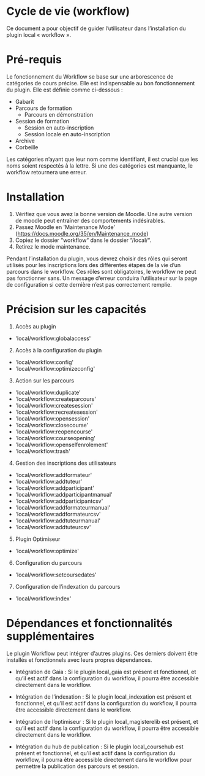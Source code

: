 Cycle de vie (workflow) 
============================
Ce document a pour objectif de guider l’utilisateur dans l’installation du plugin local « workflow ».

Pré-requis
============
Le fonctionnement du Workflow se base sur une arborescence de catégories de cours précise. Elle est indispensable au bon fonctionnement du plugin. Elle est définie comme ci-dessous :
- Gabarit
- Parcours de formation
    - Parcours en démonstration
- Session de formation
    - Session en auto-inscription
    - Session locale en auto-inscription
- Archive
- Corbeille

Les catégories n’ayant que leur nom comme identifiant, il est crucial que les noms soient respectés à la lettre.
Si une des catégories est manquante, le workflow retournera une erreur.

Installation
============
1. Vérifiez que vous avez la bonne version de Moodle. Une autre version de moodle peut entraîner des comportements indésirables.
2. Passez Moodle en 'Maintenance Mode' (https://docs.moodle.org/35/en/Maintenance_mode)
3. Copiez le dossier “workflow“ dans le dossier “/local/“.
4. Retirez le mode maintenance.

Pendant l’installation du plugin, vous devrez choisir des rôles qui seront utilisés pour les inscriptions lors des différentes étapes de la vie d’un parcours dans le workflow. Ces rôles sont obligatoires, le workflow ne peut pas fonctionner sans. Un message d’erreur conduira l’utilisateur sur la page de configuration si cette dernière n’est pas correctement remplie.

Précision sur les capacités
==============
1. Accès au plugin
- 'local/workflow:globalaccess'

2. Accès à la configuration du plugin
- 'local/workflow:config'
- 'local/workflow:optimizeconfig'

3. Action sur les parcours
- 'local/workflow:duplicate'
- 'local/workflow:createparcours'
- 'local/workflow:createsession'
- 'local/workflow:recreatesession'
- 'local/workflow:opensession'
- 'local/workflow:closecourse'
- 'local/workflow:reopencourse'
- 'local/workflow:courseopening'
- 'local/workflow:openselfenrolement'
- 'local/workflow:trash'

4. Gestion des inscriptions des utilisateurs
- 'local/workflow:addformateur'
- 'local/workflow:addtuteur'
- 'local/workflow:addparticipant'
- 'local/workflow:addparticipantmanual'
- 'local/workflow:addparticipantcsv'
- 'local/workflow:addformateurmanual'
- 'local/workflow:addformateurcsv'
- 'local/workflow:addtuteurmanual'
- 'local/workflow:addtuteurcsv'

5. Plugin Optimiseur
- 'local/workflow:optimize'

6. Configuration du parcours
- 'local/workflow:setcoursedates'

7. Configuration de l’indexation du parcours
- 'local/workflow:index'

Dépendances et fonctionnalités supplémentaires
============
Le plugin Workflow peut intégrer d’autres plugins. Ces derniers doivent être installés et fonctionnels avec leurs propres dépendances.

- Intégration de Gaia :
Si le plugin local_gaia est présent et fonctionnel, et qu’il est actif dans la configuration du workflow, il pourra être accessible directement dans le workflow.

- Intégration de l’indexation :
Si le plugin local_indexation est présent et fonctionnel, et qu’il est actif dans la configuration du workflow, il pourra être accessible directement dans le workflow.

- Intégration de l’optimiseur :
Si le plugin local_magisterelib est présent, et qu’il est actif dans la configuration du workflow, il pourra être accessible directement dans le workflow.

- Intégration du hub de publication :
Si le plugin local_coursehub est présent et fonctionnel, et qu’il est actif dans la configuration du workflow, il pourra être accessible directement dans le workflow pour permettre la publication des parcours et session.
